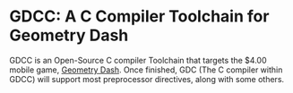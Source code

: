 # GDCC: A C Compiler Toolchain for Geometry Dash

GDCC is an Open-Source C compiler Toolchain that targets the $4.00 mobile game, [Geometry Dash](https://apps.apple.com/us/app/geometry-dash/id625334537). Once finished, GDC (The C compiler within GDCC) will support most preprocessor directives, along with some others.
